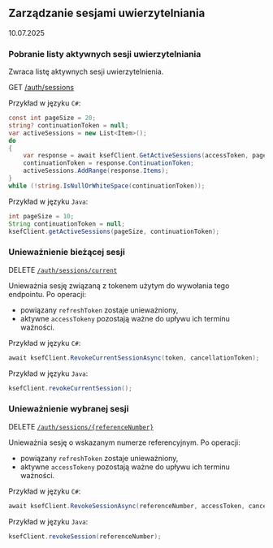 ## Zarządzanie sesjami uwierzytelniania
10.07.2025

### Pobranie listy aktywnych sesji uwierzytelniania

Zwraca listę aktywnych sesji uwierzytelnienia.

GET [/auth/sessions](https://ksef-test.mf.gov.pl/docs/v2/index.html#tag/Aktywne-sesje/paths/~1api~1v2~1auth~1sessions/get)

Przykład w języku ```C#```:
```csharp
const int pageSize = 20;
string? continuationToken = null;
var activeSessions = new List<Item>();
do
{
    var response = await ksefClient.GetActiveSessions(accessToken, pageSize, continuationToken, cancellationToken);
    continuationToken = response.ContinuationToken;
    activeSessions.AddRange(response.Items);
}
while (!string.IsNullOrWhiteSpace(continuationToken));
```

Przykład w języku ```Java```:
```java
int pageSize = 10;
String continuationToken = null;
ksefClient.getActiveSessions(pageSize, continuationToken);
```

### Unieważnienie bieżącej sesji

DELETE [`/auth/sessions/current`](https://ksef-test.mf.gov.pl/docs/v2/index.html#tag/Aktywne-sesje/paths/~1api~1v2~1auth~1sessions~1current/delete)

Unieważnia sesję związaną z tokenem użytym do wywołania tego endpointu. Po operacji:
- powiązany ```refreshToken``` zostaje unieważniony,
- aktywne ```accessTokeny``` pozostają ważne do upływu ich terminu ważności.

Przykład w języku ```C#```:
```csharp
await ksefClient.RevokeCurrentSessionAsync(token, cancellationToken);
```

Przykład w języku ```Java```:
```java
ksefClient.revokeCurrentSession();
```

### Unieważnienie wybranej sesji

DELETE [`/auth/sessions/{referenceNumber}`](https://ksef-test.mf.gov.pl/docs/v2/index.html#tag/Aktywne-sesje/paths/~1api~1v2~1auth~1sessions~1%7BreferenceNumber%7D/delete)

Unieważnia sesję o wskazanym numerze referencyjnym. Po operacji:
- powiązany ```refreshToken``` zostaje unieważniony,
- aktywne ```accessTokeny``` pozostają ważne do upływu ich terminu ważności.

Przykład w języku ```C#```:
```csharp
await ksefClient.RevokeSessionAsync(referenceNumber, accessToken, cancellationToken);
```

Przykład w języku ```Java```:
```java
ksefClient.revokeSession(referenceNumber);
```
